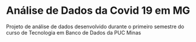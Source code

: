 # Análise de Dados da Covid 19 em MG
Projeto de análise de dados desenvolvido durante o primeiro semestre do curso de Tecnologia em Banco de Dados da PUC Minas
